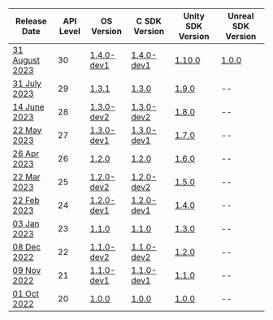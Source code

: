 | Release Date                                                               | API Level | OS Version                                                          | C SDK Version                                                        | Unity SDK Version                                                     | Unreal SDK Version |
| -------------------------------------------------------------------------- | --------- | ------------------------------------------------------------------- | -------------------------------------------------------------------- | --------------------------------------------------------------------- | --- |
| [31 August 2023](/versioned_docs/version-31-Aug-2023/releases/release-2023-august/august-release-notes)       | 30        | [1.4.0-dev1](/versioned_docs/version-31-Aug-2023/releases/release-2023-august/os-release-notes)    | [1.4.0-dev1](/versioned_docs/version-31-Aug-2023/releases/release-2023-august/sdk-release-notes)    | [1.10.0](/versioned_docs/version-31-Aug-2023/releases/release-2023-august/unity-sdk-release-notes)    | [1.0.0](/versioned_docs/version-31-Aug-2023/releases/release-2023-august/unreal-sdk-release-notes.md) |
| [31 July 2023](/versioned_docs/version-31-Aug-2023/releases/release-2023-july/july-release-notes)       | 29        | [1.3.1](/versioned_docs/version-31-Aug-2023/releases/release-2023-july/os-release-notes)    | [1.3.0](/versioned_docs/version-31-Aug-2023/releases/release-2023-july/sdk-release-notes)    | [1.9.0](/versioned_docs/version-31-Aug-2023/releases/release-2023-july/unity-sdk-release-notes)    | -- |
| [14 June 2023](/versioned_docs/version-31-Aug-2023/releases/release-2023-june/june-release-notes)       | 28        | [1.3.0-dev2](/versioned_docs/version-31-Aug-2023/releases/release-2023-june/os-release-notes)    | [1.3.0-dev2](/versioned_docs/version-31-Aug-2023/releases/release-2023-june/sdk-release-notes)    | [1.8.0](/versioned_docs/version-31-Aug-2023/releases/release-2023-june/unity-sdk-release-notes)    | -- |
| [22 May 2023](/versioned_docs/version-31-Aug-2023/releases/release-2023-may/may-release-notes)       | 27        | [1.3.0-dev1](/versioned_docs/version-31-Aug-2023/releases/release-2023-may/os-release-notes)    | [1.3.0-dev1](/versioned_docs/version-31-Aug-2023/releases/release-2023-may/sdk-release-notes)    | [1.7.0](/versioned_docs/version-31-Aug-2023/releases/release-2023-may/unity-sdk-release-notes)    | -- |
| [26 Apr 2023](/versioned_docs/version-31-Aug-2023/releases/release-2023-april/april-release-notes)       | 26        | [1.2.0](/versioned_docs/version-31-Aug-2023/releases/release-2023-april/os-release-notes)    | [1.2.0](/versioned_docs/version-31-Aug-2023/releases/release-2023-april/sdk-release-notes)    | [1.6.0](/versioned_docs/version-31-Aug-2023/releases/release-2023-april/unity-sdk-release-notes)    | -- |
| [22 Mar 2023](/versioned_docs/version-31-Aug-2023/releases/release-2023-march/march-release-notes)       | 25        | [1.2.0-dev2](/versioned_docs/version-31-Aug-2023/releases/release-2023-march/os-release-notes)    | [1.2.0-dev2](/versioned_docs/version-31-Aug-2023/releases/release-2023-march/sdk-release-notes)    | [1.5.0](/versioned_docs/version-31-Aug-2023/releases/release-2023-march/unity-sdk-release-notes)    | -- |
| [22 Feb 2023](/versioned_docs/version-31-Aug-2023/releases/release-2023-february/february-release-notes) | 24        | [1.2.0-dev1](/versioned_docs/version-31-Aug-2023/releases/release-2023-february/os-release-notes) | [1.2.0-dev1](/versioned_docs/version-31-Aug-2023/releases/release-2023-february/sdk-release-notes) | [1.4.0](/versioned_docs/version-31-Aug-2023/releases/release-2023-february/unity-sdk-release-notes) | -- |
| [03 Jan 2023](/versioned_docs/version-31-Aug-2023/releases/release-2023-january/january-release-notes)   | 23        | [1.1.0](/versioned_docs/version-31-Aug-2023/releases/release-2023-january/os-release-notes)       | [1.1.0](/versioned_docs/version-31-Aug-2023/releases/release-2023-january/sdk-release-notes)       | [1.3.0](/versioned_docs/version-31-Aug-2023/releases/release-2023-january/unity-sdk-release-notes)  | -- |
| [08 Dec 2022](/versioned_docs/version-31-Aug-2023/releases/release-2022-december/december-release-notes) | 22        | [1.1.0-dev2](/versioned_docs/version-31-Aug-2023/releases/release-2022-december/os-release-notes) | [1.1.0-dev2](/versioned_docs/version-31-Aug-2023/releases/release-2022-december/sdk-release-notes) | [1.2.0](/versioned_docs/version-31-Aug-2023/releases/release-2022-december/unity-sdk-release-notes) | -- |
| [09 Nov 2022](/versioned_docs/version-31-Aug-2023/releases/release-2022-november/november-release-notes) | 21        | [1.1.0-dev1](/versioned_docs/version-31-Aug-2023/releases/release-2022-november/os-release-notes) | [1.1.0-dev1](/versioned_docs/version-31-Aug-2023/releases/release-2022-november/sdk-release-notes) | [1.1.0](/versioned_docs/version-31-Aug-2023/releases/release-2022-november/unity-sdk-release-notes) | -- |
| [01 Oct 2022](/versioned_docs/version-31-Aug-2023/releases/release-2022-october/october-release-notes)   | 20        | [1.0.0](/versioned_docs/version-31-Aug-2023/releases/release-2022-october/os-release-notes)       | [1.0.0](/versioned_docs/version-31-Aug-2023/releases/release-2022-october/sdk-release-notes)       | [1.0.0](/versioned_docs/version-31-Aug-2023/releases/release-2022-october/unity-sdk-release-notes)  | -- |

